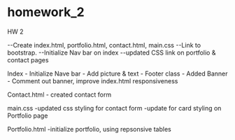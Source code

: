# homework_2
HW 2

--Create index.html, portfolio.html, contact.html, main.css
--Link to bootstrap. 
--Initialize Nav bar on index
--updated CSS link on portfolio & contact pages

Index
    - Initialize Nave bar
    - Add picture & text 
    - Footer class
    - Added Banner
    - Comment out banner, improve index.html responsiveness

Contact.html
    - created contact form 

main.css
    -updated css styling for contact form
    -update for card styling on Portfolio page

Portfolio.html
    -initialize portfolio, using repsonsive tables 